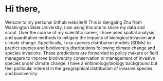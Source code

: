 
# Hi there,

Welcom to my personal Github website!!!
This is Gengping Zhu from Washington State University, i am using this site to share my data and script. 
Over the course of my scientific career, I have used spatial analysis and quantitative methods to mitigate the impacts of biological invasion and climate change. Specifically, I use species distribution models (SDMs) to predict species and biodiversity distributions following climate change and species invasions. These predictions are forwarded to policy makers or field managers to improve biodiversity conservation or management of invasive species under climate change. I have a entomology/biology background but feel particular interest in the geographical distribution of invasive species and biodiversity.

